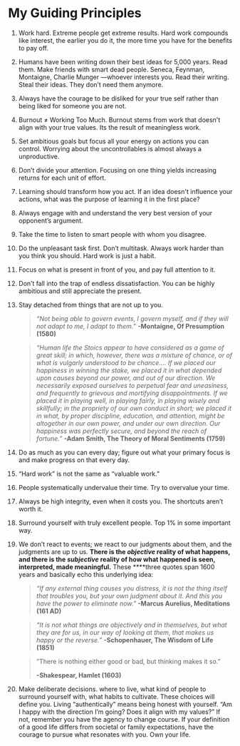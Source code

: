 # My Guiding Principles

1. Work hard. Extreme people get extreme results. Hard work compounds like interest, the earlier you do it, the more time you have for the benefits to pay off. 
2. Humans have been writing down their best ideas for 5,000 years. Read them. Make friends with smart dead people. Seneca, Feynman, Montaigne, Charlie Munger  —whoever interests you. Read their writing. Steal their ideas. They don’t need them anymore.
3. Always have the courage to be disliked for your true self rather than being liked for someone you are not. 
4. Burnout ≠ Working Too Much. Burnout stems from work that doesn't align with your true values. Its the result of meaningless work. 
5. Set ambitious goals but focus all your energy on actions you can control. Worrying about the uncontrollables is almost always a unproductive.
6. Don’t divide your attention. Focusing on one thing yields increasing returns for each unit of effort.
7. Learning should transform how you act. If an idea doesn't influence your actions, what was the purpose of learning it in the first place? 
8. Always engage with and understand the very best version of your opponent’s argument.
9. Take the time to listen to smart people with whom you disagree.
10. Do the unpleasant task first. Don’t multitask. Always work harder than you think you should. Hard work is just a habit.
11. Focus on what is present in front of you, and pay full attention to it.
12. Don’t fall into the trap of endless dissatisfaction. You can be highly ambitious and still appreciate the present.
13. Stay detached from things that are not up to you.
    
    > *“Not being able to govern events, I govern myself, and if they will not adapt to me, I adapt to them.”*
    **-Montaigne, Of Presumption (1580)**
    > 
    
    > *“Human life the Stoics appear to have considered as a game of great skill; in which, however, there was a mixture of chance, or of what is vulgarly understood to be chance…. If we placed our happiness in winning the stake, we placed it in what depended upon causes beyond our power, and out of our direction. We necessarily exposed ourselves to perpetual fear and uneasiness, and frequently to grievous and mortifying disappointments. If we placed it in playing well, in playing fairly, in playing wisely and skillfully; in the propriety of our own conduct in short; we placed it in what, by proper discipline, education, and attention, might be altogether in our own power, and under our own direction. Our happiness was perfectly secure, and beyond the reach of fortune.”*
    **-Adam Smith, The Theory of Moral Sentiments (1759)**
    > 
14. Do as much as you can every day; figure out what your primary focus is and make progress on that every day.
15. “Hard work” is not the same as “valuable work.”
16. People systematically undervalue their time. Try to overvalue your time.
17. Always be high integrity, even when it costs you. The shortcuts aren’t worth it.
18. Surround yourself with truly excellent people. Top 1% in some important way.
19. We don’t react to events; we react to our judgments about them, and the judgments are up to us. **There is the *objective* reality of what happens, and there is the *subjective* reality of how what happened is seen, interpreted, made meaningful.** These ****three quotes span 1600 years and basically echo this underlying idea:
    
    > *“If any external thing causes you distress, it is not the thing itself that troubles you, but your own judgment about it. And this you have the power to eliminate now.”* 
    **-Marcus Aurelius, Meditations (161 AD)**
    > 
    
    > *“It is not what things are objectively and in themselves, but what they are for us, in our way of looking at them, that makes us happy or the reverse.”*
    **-Schopenhauer, The Wisdom of Life (1851)**
    > 
    
    > ”There is nothing either good or bad, but thinking makes it so.”
    > 
    > 
    > **-Shakespear, Hamlet (1603)**
    > 
20. Make deliberate decisions. where to live, what kind of people to surround yourself with, what habits to cultivate. These choices will define you.  Living “authentically” means being honest with yourself. “Am I happy with the direction I’m going? Does it align with my values?” If not, remember you have the agency to change course. If your definition of a good life differs from societal or family expectations, have the courage to pursue what resonates with you. Own your life.
